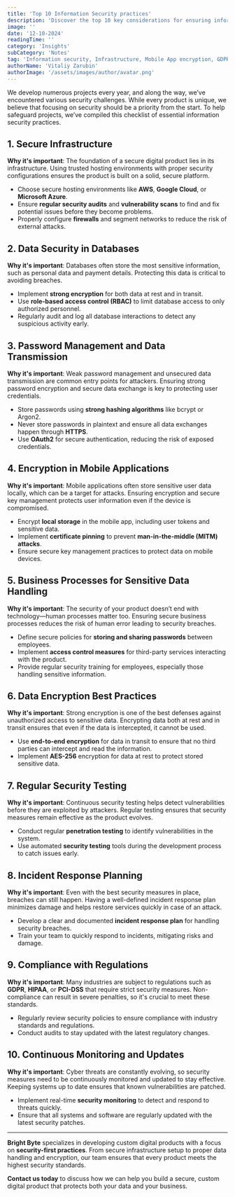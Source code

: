 ```yaml
---
title: 'Top 10 Information Security practices'
description: 'Discover the top 10 key considerations for ensuring information security in custom digital product development. Learn about secure infrastructure, data encryption, and more'
image: ''
date: '12-10-2024'
readingTime: ''
category: 'Insights'
subCategory: 'Notes'
tag: 'Information security, Infrastructure, Mobile App encryption, GDPR, devops'
authorName: 'Vitaliy Zarubin'
authorImage: '/assets/images/author/avatar.png'
---
```


We develop numerous projects every year, and along the way, we’ve encountered various security challenges. While every product is unique, we believe that focusing on security should be a priority from the start. To help safeguard projects, we’ve compiled this checklist of essential information security practices.

## 1. Secure Infrastructure

**Why it's important**: The foundation of a secure digital product lies in its infrastructure. Using trusted hosting environments with proper security configurations ensures the product is built on a solid, secure platform.

- Choose secure hosting environments like **AWS**, **Google Cloud**, or **Microsoft Azure**.
- Ensure **regular security audits** and **vulnerability scans** to find and fix potential issues before they become problems.
- Properly configure **firewalls** and segment networks to reduce the risk of external attacks.

## 2. Data Security in Databases

**Why it's important**: Databases often store the most sensitive information, such as personal data and payment details. Protecting this data is critical to avoiding breaches.

- Implement **strong encryption** for both data at rest and in transit.
- Use **role-based access control (RBAC)** to limit database access to only authorized personnel.
- Regularly audit and log all database interactions to detect any suspicious activity early.

## 3. Password Management and Data Transmission

**Why it's important**: Weak password management and unsecured data transmission are common entry points for attackers. Ensuring strong password encryption and secure data exchange is key to protecting user credentials.

- Store passwords using **strong hashing algorithms** like bcrypt or Argon2.
- Never store passwords in plaintext and ensure all data exchanges happen through **HTTPS**.
- Use **OAuth2** for secure authentication, reducing the risk of exposed credentials.

## 4. Encryption in Mobile Applications

**Why it's important**: Mobile applications often store sensitive user data locally, which can be a target for attacks. Ensuring encryption and secure key management protects user information even if the device is compromised.

- Encrypt **local storage** in the mobile app, including user tokens and sensitive data.
- Implement **certificate pinning** to prevent **man-in-the-middle (MITM) attacks**.
- Ensure secure key management practices to protect data on mobile devices.

## 5. Business Processes for Sensitive Data Handling

**Why it's important**: The security of your product doesn’t end with technology—human processes matter too. Ensuring secure business processes reduces the risk of human error leading to security breaches.

- Define secure policies for **storing and sharing passwords** between employees.
- Implement **access control measures** for third-party services interacting with the product.
- Provide regular security training for employees, especially those handling sensitive information.

## 6. Data Encryption Best Practices

**Why it's important**: Strong encryption is one of the best defenses against unauthorized access to sensitive data. Encrypting data both at rest and in transit ensures that even if the data is intercepted, it cannot be used.

- Use **end-to-end encryption** for data in transit to ensure that no third parties can intercept and read the information.
- Implement **AES-256** encryption for data at rest to protect stored sensitive data.

## 7. Regular Security Testing

**Why it's important**: Continuous security testing helps detect vulnerabilities before they are exploited by attackers. Regular testing ensures that security measures remain effective as the product evolves.

- Conduct regular **penetration testing** to identify vulnerabilities in the system.
- Use automated **security testing** tools during the development process to catch issues early.

## 8. Incident Response Planning

**Why it's important**: Even with the best security measures in place, breaches can still happen. Having a well-defined incident response plan minimizes damage and helps restore services quickly in case of an attack.

- Develop a clear and documented **incident response plan** for handling security breaches.
- Train your team to quickly respond to incidents, mitigating risks and damage.

## 9. Compliance with Regulations

**Why it's important**: Many industries are subject to regulations such as **GDPR**, **HIPAA**, or **PCI-DSS** that require strict security measures. Non-compliance can result in severe penalties, so it's crucial to meet these standards.

- Regularly review security policies to ensure compliance with industry standards and regulations.
- Conduct audits to stay updated with the latest regulatory changes.

## 10. Continuous Monitoring and Updates

**Why it's important**: Cyber threats are constantly evolving, so security measures need to be continuously monitored and updated to stay effective. Keeping systems up to date ensures that known vulnerabilities are patched.

- Implement real-time **security monitoring** to detect and respond to threats quickly.
- Ensure that all systems and software are regularly updated with the latest security patches.

---

**Bright Byte** specializes in developing custom digital products with a focus on **security-first practices**. From secure infrastructure setup to proper data handling and encryption, our team ensures that every product meets the highest security standards.

**Contact us today** to discuss how we can help you build a secure, custom digital product that protects both your data and your business.
